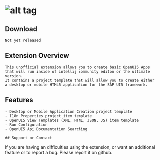 ![alt tag](http://sap.github.io/openui5/images/OpenUI5_new_big_side.png)
======

## Download
```
Not yet released
```
## Extension Overview
```
This unofficial extension allows you to create basic OpenUI5 Apps
that will run inside of intellij community editon or the ultimate version.
It contains a project template that will allow you to create either 
a desktop or mobile HTML5 application for the SAP UI5 framework. 
```

## Features
```
- Desktop or Mobile Application Creation project template
- I18n Properties project item template
- OpenUI5 View Templates (XML, HTML, JSON, JS) item template
- Run Configuration 
- OpenUI5 Api Documentation Searching
```

```
## Support or Contact
```
If you are having an difficulties using the extension, or want an additional feature or to report a bug.  Please report it on github.
```
